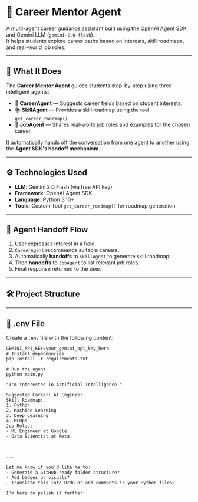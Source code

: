 # 💼 Career Mentor Agent

A multi-agent career guidance assistant built using the OpenAI Agent SDK and Gemini LLM (`gemini-2.0-flash`).  
It helps students explore career paths based on interests, skill roadmaps, and real-world job roles.

---

## 🧠 What It Does

The **Career Mentor Agent** guides students step-by-step using three intelligent agents:

- 🎯 **CareerAgent** — Suggests career fields based on student interests.
- 📚 **SkillAgent** — Provides a skill roadmap using the tool `get_career_roadmap()`.
- 🧳 **JobAgent** — Shares real-world job roles and examples for the chosen career.

It automatically hands off the conversation from one agent to another using the **Agent SDK's handoff mechanism**.

---

## ⚙️ Technologies Used

- **LLM**: Gemini 2.0 Flash (via free API key)
- **Framework**: OpenAI Agent SDK
- **Language**: Python 3.10+
- **Tools**: Custom Tool `get_career_roadmap()` for roadmap generation

---

## 🔁 Agent Handoff Flow

1. User expresses interest in a field.
2. `CareerAgent` recommends suitable careers.
3. Automatically **handoffs** to `SkillAgent` to generate skill roadmap.
4. Then **handoffs** to `JobAgent` to list relevant job roles.
5. Final response returned to the user.

---

## 🛠️ Project Structure


---

## 🔐 .env File

Create a `.env` file with the following content:

```env
GEMINI_API_KEY=your_gemini_api_key_here
# Install dependencies
pip install -r requirements.txt

# Run the agent
python main.py

"I'm interested in Artificial Intelligence."

Suggested Career: AI Engineer
Skill Roadmap:
1. Python
2. Machine Learning
3. Deep Learning
4. MLOps
Job Roles:
- ML Engineer at Google
- Data Scientist at Meta



---

Let me know if you'd like me to:
- Generate a GitHub-ready folder structure?
- Add badges or visuals?
- Translate this into Urdu or add comments in your Python files?

I'm here to polish it further!
